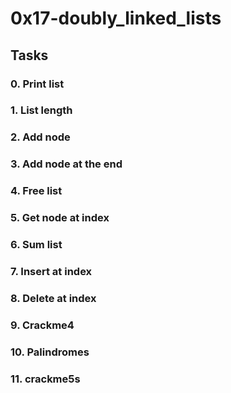 # 0x17-doubly_linked_lists

## Tasks

### 0. Print list

### 1. List length

### 2. Add node

### 3. Add node at the end

### 4. Free list

### 5. Get node at index

### 6. Sum list

### 7. Insert at index

### 8. Delete at index

### 9. Crackme4

### 10. Palindromes

### 11. crackme5s
